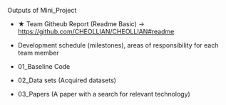 Outputs of Mini_Project
- ★ Team Githeub Report (Readme Basic) -> https://github.com/CHEOLLIAN/CHEOLLIAN#readme
- Development schedule (milestones), areas of responsibility for each team member

- 01_Baseline Code
- 02_Data sets (Acquired datasets)
- 03_Papers (A paper with a search for relevant technology)
